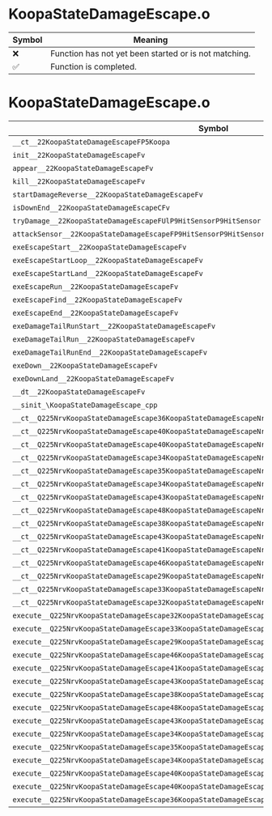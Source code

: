 # KoopaStateDamageEscape.o
| Symbol | Meaning 
| ------------- | ------------- 
| :x: | Function has not yet been started or is not matching. 
| :white_check_mark: | Function is completed. 


# KoopaStateDamageEscape.o
| Symbol | Decompiled? |
| ------------- | ------------- |
| `__ct__22KoopaStateDamageEscapeFP5Koopa` | :x: |
| `init__22KoopaStateDamageEscapeFv` | :x: |
| `appear__22KoopaStateDamageEscapeFv` | :x: |
| `kill__22KoopaStateDamageEscapeFv` | :x: |
| `startDamageReverse__22KoopaStateDamageEscapeFv` | :x: |
| `isDownEnd__22KoopaStateDamageEscapeCFv` | :x: |
| `tryDamage__22KoopaStateDamageEscapeFUlP9HitSensorP9HitSensor` | :x: |
| `attackSensor__22KoopaStateDamageEscapeFP9HitSensorP9HitSensor` | :x: |
| `exeEscapeStart__22KoopaStateDamageEscapeFv` | :x: |
| `exeEscapeStartLoop__22KoopaStateDamageEscapeFv` | :x: |
| `exeEscapeStartLand__22KoopaStateDamageEscapeFv` | :x: |
| `exeEscapeRun__22KoopaStateDamageEscapeFv` | :x: |
| `exeEscapeFind__22KoopaStateDamageEscapeFv` | :x: |
| `exeEscapeEnd__22KoopaStateDamageEscapeFv` | :x: |
| `exeDamageTailRunStart__22KoopaStateDamageEscapeFv` | :x: |
| `exeDamageTailRun__22KoopaStateDamageEscapeFv` | :x: |
| `exeDamageTailRunEnd__22KoopaStateDamageEscapeFv` | :x: |
| `exeDown__22KoopaStateDamageEscapeFv` | :x: |
| `exeDownLand__22KoopaStateDamageEscapeFv` | :x: |
| `__dt__22KoopaStateDamageEscapeFv` | :x: |
| `__sinit_\KoopaStateDamageEscape_cpp` | :x: |
| `__ct__Q225NrvKoopaStateDamageEscape36KoopaStateDamageEscapeNrvEscapeStartFv` | :x: |
| `__ct__Q225NrvKoopaStateDamageEscape40KoopaStateDamageEscapeNrvEscapeStartLoopFv` | :x: |
| `__ct__Q225NrvKoopaStateDamageEscape40KoopaStateDamageEscapeNrvEscapeStartLandFv` | :x: |
| `__ct__Q225NrvKoopaStateDamageEscape34KoopaStateDamageEscapeNrvEscapeRunFv` | :x: |
| `__ct__Q225NrvKoopaStateDamageEscape35KoopaStateDamageEscapeNrvEscapeFindFv` | :x: |
| `__ct__Q225NrvKoopaStateDamageEscape34KoopaStateDamageEscapeNrvEscapeEndFv` | :x: |
| `__ct__Q225NrvKoopaStateDamageEscape43KoopaStateDamageEscapeNrvDamageTailRunStartFv` | :x: |
| `__ct__Q225NrvKoopaStateDamageEscape48KoopaStateDamageEscapeNrvDamageTailRunStartFinalFv` | :x: |
| `__ct__Q225NrvKoopaStateDamageEscape38KoopaStateDamageEscapeNrvDamageTailRunFv` | :x: |
| `__ct__Q225NrvKoopaStateDamageEscape43KoopaStateDamageEscapeNrvDamageTailRunFinalFv` | :x: |
| `__ct__Q225NrvKoopaStateDamageEscape41KoopaStateDamageEscapeNrvDamageTailRunEndFv` | :x: |
| `__ct__Q225NrvKoopaStateDamageEscape46KoopaStateDamageEscapeNrvDamageTailRunEndFinalFv` | :x: |
| `__ct__Q225NrvKoopaStateDamageEscape29KoopaStateDamageEscapeNrvDownFv` | :x: |
| `__ct__Q225NrvKoopaStateDamageEscape33KoopaStateDamageEscapeNrvDownLandFv` | :x: |
| `__ct__Q225NrvKoopaStateDamageEscape32KoopaStateDamageEscapeNrvDownEndFv` | :x: |
| `execute__Q225NrvKoopaStateDamageEscape32KoopaStateDamageEscapeNrvDownEndCFP5Spine` | :x: |
| `execute__Q225NrvKoopaStateDamageEscape33KoopaStateDamageEscapeNrvDownLandCFP5Spine` | :x: |
| `execute__Q225NrvKoopaStateDamageEscape29KoopaStateDamageEscapeNrvDownCFP5Spine` | :x: |
| `execute__Q225NrvKoopaStateDamageEscape46KoopaStateDamageEscapeNrvDamageTailRunEndFinalCFP5Spine` | :x: |
| `execute__Q225NrvKoopaStateDamageEscape41KoopaStateDamageEscapeNrvDamageTailRunEndCFP5Spine` | :x: |
| `execute__Q225NrvKoopaStateDamageEscape43KoopaStateDamageEscapeNrvDamageTailRunFinalCFP5Spine` | :x: |
| `execute__Q225NrvKoopaStateDamageEscape38KoopaStateDamageEscapeNrvDamageTailRunCFP5Spine` | :x: |
| `execute__Q225NrvKoopaStateDamageEscape48KoopaStateDamageEscapeNrvDamageTailRunStartFinalCFP5Spine` | :x: |
| `execute__Q225NrvKoopaStateDamageEscape43KoopaStateDamageEscapeNrvDamageTailRunStartCFP5Spine` | :x: |
| `execute__Q225NrvKoopaStateDamageEscape34KoopaStateDamageEscapeNrvEscapeEndCFP5Spine` | :x: |
| `execute__Q225NrvKoopaStateDamageEscape35KoopaStateDamageEscapeNrvEscapeFindCFP5Spine` | :x: |
| `execute__Q225NrvKoopaStateDamageEscape34KoopaStateDamageEscapeNrvEscapeRunCFP5Spine` | :x: |
| `execute__Q225NrvKoopaStateDamageEscape40KoopaStateDamageEscapeNrvEscapeStartLandCFP5Spine` | :x: |
| `execute__Q225NrvKoopaStateDamageEscape40KoopaStateDamageEscapeNrvEscapeStartLoopCFP5Spine` | :x: |
| `execute__Q225NrvKoopaStateDamageEscape36KoopaStateDamageEscapeNrvEscapeStartCFP5Spine` | :x: |
